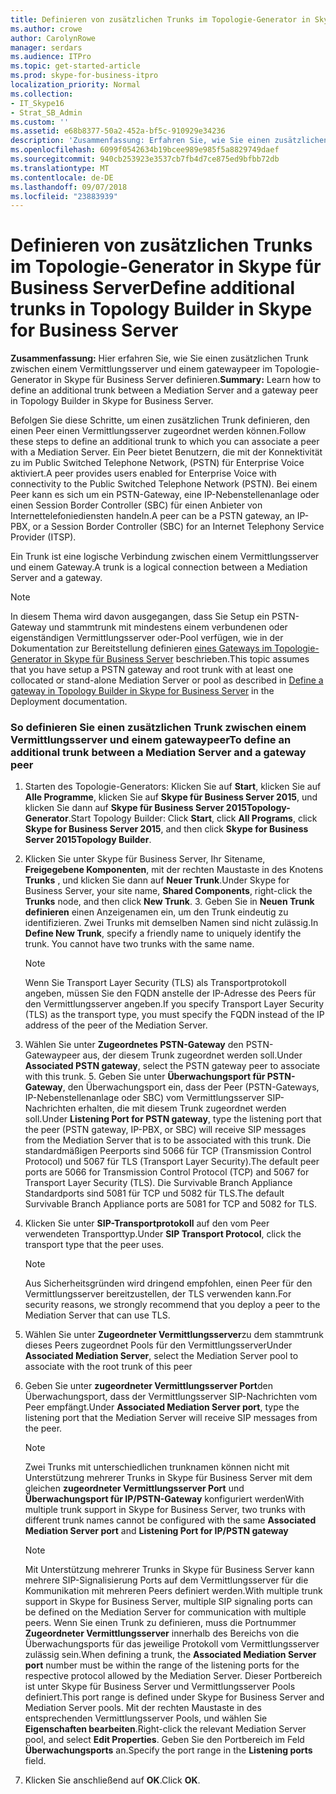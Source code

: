 ```yaml
---
title: Definieren von zusätzlichen Trunks im Topologie-Generator in Skype für Business Server
ms.author: crowe
author: CarolynRowe
manager: serdars
ms.audience: ITPro
ms.topic: get-started-article
ms.prod: skype-for-business-itpro
localization_priority: Normal
ms.collection:
- IT_Skype16
- Strat_SB_Admin
ms.custom: ''
ms.assetid: e68b8377-50a2-452a-bf5c-910929e34236
description: 'Zusammenfassung: Erfahren Sie, wie Sie einen zusätzlichen Trunk zwischen einem Vermittlungsserver und einem gatewaypeer im Topologie-Generator in Skype für Business Server definieren.'
ms.openlocfilehash: 6099f0542634b19bcee989e985f5a8829749daef
ms.sourcegitcommit: 940cb253923e3537cb7fb4d7ce875ed9bfbb72db
ms.translationtype: MT
ms.contentlocale: de-DE
ms.lasthandoff: 09/07/2018
ms.locfileid: "23883939"
---
```

# <a name="define-additional-trunks-in-topology-builder-in-skype-for-business-server"></a><span data-ttu-id="5ec17-103">Definieren von zusätzlichen Trunks im Topologie-Generator in Skype für Business Server</span><span class="sxs-lookup"><span data-stu-id="5ec17-103">Define additional trunks in Topology Builder in Skype for Business Server</span></span>
 
<span data-ttu-id="5ec17-104">**Zusammenfassung:** Hier erfahren Sie, wie Sie einen zusätzlichen Trunk zwischen einem Vermittlungsserver und einem gatewaypeer im Topologie-Generator in Skype für Business Server definieren.</span><span class="sxs-lookup"><span data-stu-id="5ec17-104">**Summary:** Learn how to define an additional trunk between a Mediation Server and a gateway peer in Topology Builder in Skype for Business Server.</span></span>
  
<span data-ttu-id="5ec17-105">Befolgen Sie diese Schritte, um einen zusätzlichen Trunk definieren, den einen Peer einen Vermittlungsserver zugeordnet werden können.</span><span class="sxs-lookup"><span data-stu-id="5ec17-105">Follow these steps to define an additional trunk to which you can associate a peer with a Mediation Server.</span></span> <span data-ttu-id="5ec17-106">Ein Peer bietet Benutzern, die mit der Konnektivität zu im Public Switched Telephone Network, (PSTN) für Enterprise Voice aktiviert.</span><span class="sxs-lookup"><span data-stu-id="5ec17-106">A peer provides users enabled for Enterprise Voice with connectivity to the Public Switched Telephone Network (PSTN).</span></span> <span data-ttu-id="5ec17-107">Bei einem Peer kann es sich um ein PSTN-Gateway, eine IP-Nebenstellenanlage oder einen Session Border Controller (SBC) für einen Anbieter von Internettelefoniediensten handeln.</span><span class="sxs-lookup"><span data-stu-id="5ec17-107">A peer can be a PSTN gateway, an IP-PBX, or a Session Border Controller (SBC) for an Internet Telephony Service Provider (ITSP).</span></span>
  
<span data-ttu-id="5ec17-108">Ein Trunk ist eine logische Verbindung zwischen einem Vermittlungsserver und einem Gateway.</span><span class="sxs-lookup"><span data-stu-id="5ec17-108">A trunk is a logical connection between a Mediation Server and a gateway.</span></span>
  
> [!NOTE]
> <span data-ttu-id="5ec17-109">In diesem Thema wird davon ausgegangen, dass Sie Setup ein PSTN-Gateway und stammtrunk mit mindestens einem verbundenen oder eigenständigen Vermittlungsserver oder-Pool verfügen, wie in der Dokumentation zur Bereitstellung definieren [eines Gateways im Topologie-Generator in Skype für Business Server](define-a-gateway.md) beschrieben.</span><span class="sxs-lookup"><span data-stu-id="5ec17-109">This topic assumes that you have setup a PSTN gateway and root trunk with at least one collocated or stand-alone Mediation Server or pool as described in [Define a gateway in Topology Builder in Skype for Business Server](define-a-gateway.md) in the Deployment documentation.</span></span>
  
### <a name="to-define-an-additional-trunk-between-a-mediation-server-and-a-gateway-peer"></a><span data-ttu-id="5ec17-110">So definieren Sie einen zusätzlichen Trunk zwischen einem Vermittlungsserver und einem gatewaypeer</span><span class="sxs-lookup"><span data-stu-id="5ec17-110">To define an additional trunk between a Mediation Server and a gateway peer</span></span>

1. <span data-ttu-id="5ec17-111">Starten des Topologie-Generators: Klicken Sie auf **Start**, klicken Sie auf **Alle Programme**, klicken Sie auf **Skype für Business Server 2015**, und klicken Sie dann auf **Skype für Business Server 2015Topology-Generator**.</span><span class="sxs-lookup"><span data-stu-id="5ec17-111">Start Topology Builder: Click **Start**, click **All Programs**, click **Skype for Business Server 2015**, and then click **Skype for Business Server 2015Topology Builder**.</span></span>
    
2. <span data-ttu-id="5ec17-112">Klicken Sie unter Skype für Business Server, Ihr Sitename, **Freigegebene Komponenten**, mit der rechten Maustaste in des Knotens **Trunks** , und klicken Sie dann auf **Neuer Trunk**.</span><span class="sxs-lookup"><span data-stu-id="5ec17-112">Under Skype for Business Server, your site name, **Shared Components**, right-click the **Trunks** node, and then click **New Trunk**.</span></span>
    3. <span data-ttu-id="5ec17-p102">Geben Sie in **Neuen Trunk definieren** einen Anzeigenamen ein, um den Trunk eindeutig zu identifizieren. Zwei Trunks mit demselben Namen sind nicht zulässig.</span><span class="sxs-lookup"><span data-stu-id="5ec17-p102">In **Define New Trunk**, specify a friendly name to uniquely identify the trunk. You cannot have two trunks with the same name.</span></span>
    
    > [!NOTE]
    > <span data-ttu-id="5ec17-115">Wenn Sie Transport Layer Security (TLS) als Transportprotokoll angeben, müssen Sie den FQDN anstelle der IP-Adresse des Peers für den Vermittlungsserver angeben.</span><span class="sxs-lookup"><span data-stu-id="5ec17-115">If you specify Transport Layer Security (TLS) as the transport type, you must specify the FQDN instead of the IP address of the peer of the Mediation Server.</span></span> 
  
4. <span data-ttu-id="5ec17-116">Wählen Sie unter **Zugeordnetes PSTN-Gateway** den PSTN-Gatewaypeer aus, der diesem Trunk zugeordnet werden soll.</span><span class="sxs-lookup"><span data-stu-id="5ec17-116">Under **Associated PSTN gateway**, select the PSTN gateway peer to associate with this trunk.</span></span>
    5. <span data-ttu-id="5ec17-117">Geben Sie unter **Überwachungsport für PSTN-Gateway**, den Überwachungsport ein, dass der Peer (PSTN-Gateways, IP-Nebenstellenanlage oder SBC) vom Vermittlungsserver SIP-Nachrichten erhalten, die mit diesem Trunk zugeordnet werden soll.</span><span class="sxs-lookup"><span data-stu-id="5ec17-117">Under **Listening Port for PSTN gateway**, type the listening port that the peer (PSTN gateway, IP-PBX, or SBC) will receive SIP messages from the Mediation Server that is to be associated with this trunk.</span></span> <span data-ttu-id="5ec17-118">Die standardmäßigen Peerports sind 5066 für TCP (Transmission Control Protocol) und 5067 für TLS (Transport Layer Security).</span><span class="sxs-lookup"><span data-stu-id="5ec17-118">The default peer ports are 5066 for Transmission Control Protocol (TCP) and 5067 for Transport Layer Security (TLS).</span></span> <span data-ttu-id="5ec17-119">Die Survivable Branch Appliance Standardports sind 5081 für TCP und 5082 für TLS.</span><span class="sxs-lookup"><span data-stu-id="5ec17-119">The default Survivable Branch Appliance ports are 5081 for TCP and 5082 for TLS.</span></span>
    
6. <span data-ttu-id="5ec17-120">Klicken Sie unter **SIP-Transportprotokoll** auf den vom Peer verwendeten Transporttyp.</span><span class="sxs-lookup"><span data-stu-id="5ec17-120">Under **SIP Transport Protocol**, click the transport type that the peer uses.</span></span>
    
    > [!NOTE]
    > <span data-ttu-id="5ec17-121">Aus Sicherheitsgründen wird dringend empfohlen, einen Peer für den Vermittlungsserver bereitzustellen, der TLS verwenden kann.</span><span class="sxs-lookup"><span data-stu-id="5ec17-121">For security reasons, we strongly recommend that you deploy a peer to the Mediation Server that can use TLS.</span></span> 
  
7. <span data-ttu-id="5ec17-122">Wählen Sie unter **Zugeordneter Vermittlungsserver**zu dem stammtrunk dieses Peers zugeordnet Pools für den Vermittlungsserver</span><span class="sxs-lookup"><span data-stu-id="5ec17-122">Under **Associated Mediation Server**, select the Mediation Server pool to associate with the root trunk of this peer</span></span>
    
8. <span data-ttu-id="5ec17-123">Geben Sie unter **zugeordneter Vermittlungsserver Port**den Überwachungsport, dass der Vermittlungsserver SIP-Nachrichten vom Peer empfängt.</span><span class="sxs-lookup"><span data-stu-id="5ec17-123">Under **Associated Mediation Server port**, type the listening port that the Mediation Server will receive SIP messages from the peer.</span></span>
    
    > [!NOTE]
    > <span data-ttu-id="5ec17-124">Zwei Trunks mit unterschiedlichen trunknamen können nicht mit Unterstützung mehrerer Trunks in Skype für Business Server mit dem gleichen **zugeordneter Vermittlungsserver Port** und **Überwachungsport für IP/PSTN-Gateway** konfiguriert werden</span><span class="sxs-lookup"><span data-stu-id="5ec17-124">With multiple trunk support in Skype for Business Server, two trunks with different trunk names cannot be configured with the same **Associated Mediation Server port** and **Listening Port for IP/PSTN gateway**</span></span>
  
    > [!NOTE]
    > <span data-ttu-id="5ec17-125">Mit Unterstützung mehrerer Trunks in Skype für Business Server kann mehrere SIP-Signalisierung Ports auf dem Vermittlungsserver für die Kommunikation mit mehreren Peers definiert werden.</span><span class="sxs-lookup"><span data-stu-id="5ec17-125">With multiple trunk support in Skype for Business Server, multiple SIP signaling ports can be defined on the Mediation Server for communication with multiple peers.</span></span> <span data-ttu-id="5ec17-126">Wenn Sie einen Trunk zu definieren, muss die Portnummer **Zugeordneter Vermittlungsserver** innerhalb des Bereichs von die Überwachungsports für das jeweilige Protokoll vom Vermittlungsserver zulässig sein.</span><span class="sxs-lookup"><span data-stu-id="5ec17-126">When defining a trunk, the **Associated Mediation Server port** number must be within the range of the listening ports for the respective protocol allowed by the Mediation Server.</span></span> <span data-ttu-id="5ec17-127">Dieser Portbereich ist unter Skype für Business Server und Vermittlungsserver Pools definiert.</span><span class="sxs-lookup"><span data-stu-id="5ec17-127">This port range is defined under Skype for Business Server and Mediation Server pools.</span></span> <span data-ttu-id="5ec17-128">Mit der rechten Maustaste in des entsprechenden Vermittlungsserver Pools, und wählen Sie **Eigenschaften bearbeiten**.</span><span class="sxs-lookup"><span data-stu-id="5ec17-128">Right-click the relevant Mediation Server pool, and select **Edit Properties**.</span></span> <span data-ttu-id="5ec17-129">Geben Sie den Portbereich im Feld **Überwachungsports** an.</span><span class="sxs-lookup"><span data-stu-id="5ec17-129">Specify the port range in the **Listening ports** field.</span></span>
  
9. <span data-ttu-id="5ec17-130">Klicken Sie anschließend auf **OK**.</span><span class="sxs-lookup"><span data-stu-id="5ec17-130">Click **OK**.</span></span> 
    


